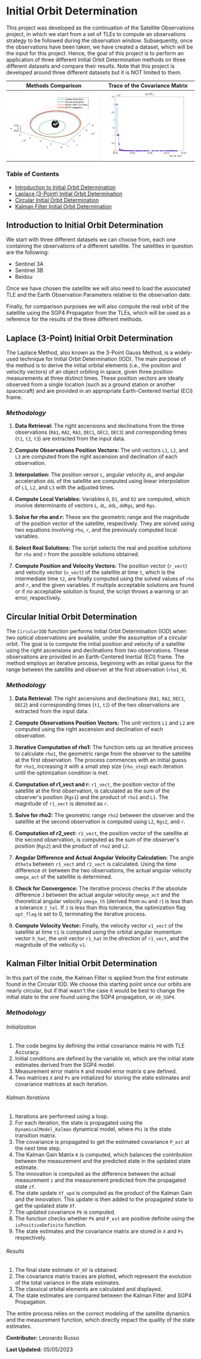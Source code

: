 # Initial Orbit Determination

This project was developed as the continuation of the Satellite Observations project, in which we start from a set of TLEs to compute an observations strategy to be followed during the observation window. Subsequently, once the observations have been taken, we have created a dataset, which will be the input for this project.
Hence, the goal of this project is to perform an application of three different Initial Orbit Determination methods on three different datasets and compare their results.
Note that this project is developed around three different datasets but it is NOT limited to them.

Methods Comparison            |  Trace of the Covariance Matrix
-------------------------|-------------------------
![Alt text](./Output/Trajectories.jpg "Trajectories Comparison") | ![Alt text](./Output/Covariance%20Matrix%20Trace.jpg "Covariance Matrix Trace")


### Table of Contents
- [Introduction to Initial Orbit Determination](#introduction-to-initial-orbit-determination)
- [Laplace (3-Point) Initial Orbit Determination](#laplace-3-point-initial-orbit-determination)
- [Circular Initial Orbit Determination](#circular-initial-orbit-determination)
- [Kalman Filter Initial Orbit Determination](#kalman-filter-initial-orbit-determination)

## Introduction to Initial Orbit Determination

We start with three different datasets we can choose from, each one containing the observations of a different satellite. The satellites in question are the following:
* Sentinel 3A
* Sentinel 3B
* Beidou

Once we have chosen the satellite we will also need to load the associated TLE and the Earth Observation Parameters relative to the observation date.

Finally, for comparison purposes we will also compute the real orbit of the satellite using the SGP4 Propagator from the TLEs, which will be used as a reference for the results of the three different methods.

## Laplace (3-Point) Initial Orbit Determination

The Laplace Method, also known as the 3-Point Gauss Method, is a widely-used technique for Initial Orbit Determination (IOD). The main purpose of the method is to derive the initial orbital elements (i.e., the position and velocity vectors) of an object orbiting in space, given three position measurements at three distinct times.
These position vectors are ideally observed from a single location (such as a ground station or another spacecraft) and are provided in an appropriate Earth-Centered Inertial (ECI) frame.

### *Methodology*

1. **Data Retrieval:** The right ascensions and declinations from the three observations (`RA1`, `RA2`, `RA3`, `DEC1`, `DEC2`, `DEC3`) and corresponding times (`t1`, `t2`, `t3`) are extracted from the input data.

2. **Compute Observations Position Vectors:** The unit vectors `L1`, `L2`, and `L3` are computed from the right ascension and declination of each observation.

3. **Interpolation:** The position versor `L`, angular velocity `dL`, and angular acceleration `ddL` of the satellite are computed using linear interpolation of `L1`, `L2`, and `L3` with the adjusted times.

4. **Compute Local Variables:** Variables `D`, `D1`, and `D2` are computed, which involve determinants of vectors `L`, `dL`, `ddL`, `ddRgs`, and `Rgs`.

5. **Solve for rho and r:** These are the geometric range and the magnitude of the position vector of the satellite, respectively. They are solved using two equations involving `rho`, `r`, and the previously computed local variables.

6. **Select Real Solutions:** The script selects the real and positive solutions for `rho` and `r` from the possible solutions obtained.

7. **Compute Position and Velocity Vectors:** The position vector (`r_vect`) and velocity vector (`v_vect`) of the satellite at time `t`, which is the intermediate time `t2`, are finally computed using the solved values of `rho` and `r`, and the given variables. If multiple acceptable solutions are found or if no acceptable solution is found, the script throws a warning or an error, respectively.


## Circular Initial Orbit Determination

The `CircularIOD` function performs Initial Orbit Determination (IOD) when two optical observations are available, under the assumption of a circular orbit. The goal is to compute the initial position and velocity of a satellite using the right ascensions and declinations from two observations. These observations are provided in an Earth-Centered Inertial (ECI) frame. The method employs an iterative process, beginning with an initial guess for the range between the satellite and observer at the first observation (`rho1_0`).

### *Methodology*

1. **Data Retrieval:** The right ascensions and declinations (`RA1`, `RA2`, `DEC1`, `DEC2`) and corresponding times (`t1`, `t2`) of the two observations are extracted from the input data.

2. **Compute Observations Position Vectors:** The unit vectors `L1` and `L2` are computed using the right ascension and declination of each observation.

3. **Iterative Computation of rho1:** The function sets up an iterative process to calculate `rho1`, the geometric range from the observer to the satellite at the first observation. The process commences with an initial guess for `rho1`, increasing it with a small step size (`rho_step`) each iteration until the optimization condition is met.

4. **Computation of r1_vect and r:** `r1_vect`, the position vector of the satellite at the first observation, is calculated as the sum of the observer's position (`Rgs1`) and the product of `rho1` and `L1`. The magnitude of `r1_vect` is denoted as `r`.

5. **Solve for rho2:** The geometric range `rho2` between the observer and the satellite at the second observation is computed using `L2`, `Rgs2`, and `r`.

6. **Computation of r2_vect:** `r2_vect`, the position vector of the satellite at the second observation, is computed as the sum of the observer's position (`Rgs2`) and the product of `rho2` and `L2`.

7. **Angular Difference and Actual Angular Velocity Calculation:** The angle `dtheta` between `r1_vect` and `r2_vect` is calculated. Using the time difference `dt` between the two observations, the actual angular velocity `omega_act` of the satellite is determined.

8. **Check for Convergence:** The iterative process checks if the absolute difference `J` between the actual angular velocity `omega_act` and the theoretical angular velocity `omega_th` (derived from `mu` and `r`) is less than a tolerance `J_tol`. If `J` is less than this tolerance, the optimization flag `opt_flag` is set to 0, terminating the iterative process.

9. **Compute Velocity Vector:** Finally, the velocity vector `v1_vect` of the satellite at time `t1` is computed using the orbital angular momentum vector `h_hat`, the unit vector `r1_hat` in the direction of `r1_vect`, and the magnitude of the velocity `v1`.


## Kalman Filter Initial Orbit Determination

In this part of the code, the Kalman Filter is applied from the first estimate found in the Circular IOD. We choose this starting point since our orbits are nearly circular, but if that wasn't the case it would be best to change the initial state to the one found using the SGP4 propagation, or `X0_SGP4`. 

### *Methodology*

###### *Initialization*

1. The code begins by defining the initial covariance matrix `P0` with TLE Accuracy.
2. Initial conditions are defined by the variable `X0`, which are the initial state estimates derived from the SGP4 model.
3. Measurement error matrix `R` and model error matrix `Q` are defined.
4. Two matrices `X` and `Ps` are initialized for storing the state estimates and covariance matrices at each iteration.

###### *Kalman Iterations*


1. Iterations are performed using a loop.
2. For each iteration, the state is propagated using the `DynamicalModel_Kalman` dynamical model, where `Phi` is the state transition matrix.
3. The covariance is propagated to get the estimated covariance `P_est` at the next time step.
4. The Kalman Gain Matrix `K` is computed, which balances the contribution between the measurement and the predicted state in the updated state estimate.
5. The innovation is computed as the difference between the actual measurement `z` and the measurement predicted from the propagated state `zf`.
6. The state update `Xf_upd` is computed as the product of the Kalman Gain and the innovation. This update is then added to the propagated state to get the updated state `Xf`.
7. The updated covariance `Pk` is computed.
8. The function checks whether `Pk` and `P_est` are positive definite using the `isPositiveDefinite` function.
9. The state estimates and the covariance matrix are stored in `X` and `Ps` respectively.

###### *Results*

1. The final state estimate `Xf_KF` is obtained.
2. The covariance matrix traces are plotted, which represent the evolution of the total variance in the state estimates.
3. The classical orbital elements are calculated and displayed.
4. The state estimates are compared between the Kalman Filter and SGP4 Propagation.

The entire process relies on the correct modeling of the satellite dynamics and the measurement function, which directly impact the quality of the state estimates.

**Contributor:** Leonardo Russo

**Last Updated:** 05/05/2023
